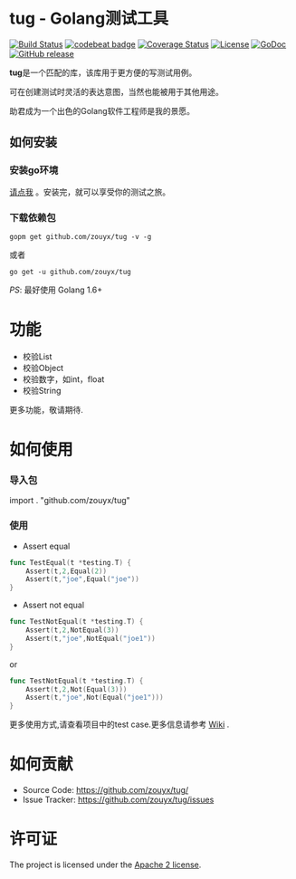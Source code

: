 tug - Golang测试工具
================

[![Build Status](https://travis-ci.org/zouyx/tug.svg?branch=master)](https://travis-ci.org/zouyx/tug)
[![codebeat badge](https://codebeat.co/badges/cd82fdce-9938-478b-96de-4b3b2e122df7)](https://codebeat.co/projects/github-com-zouyx-tug-master)
[![Coverage Status](https://coveralls.io/repos/github/zouyx/tug/badge.svg?branch=master)](https://coveralls.io/github/zouyx/tug?branch=master)
[![License](https://img.shields.io/badge/License-Apache%202.0-blue.svg)](https://opensource.org/licenses/Apache-2.0)
[![GoDoc](http://godoc.org/github.com/zouyx/tug?status.svg)](http://godoc.org/github.com/zouyx/tug)
[![GitHub release](https://img.shields.io/github/release/zouyx/tug.svg)](https://github.com/zouyx/tug/releases)

**tug**是一个匹配的库，该库用于更方便的写测试用例。

可在创建测试时灵活的表达意图，当然也能被用于其他用途。

助君成为一个出色的Golang软件工程师是我的景愿。

如何安装
------------

### 安装go环境

[请点我](http://golang.org/doc/install.html) 。安装完，就可以享受你的测试之旅。

### 下载依赖包

``` shell
gopm get github.com/zouyx/tug -v -g
```

或者

``` shell
go get -u github.com/zouyx/tug
```


*PS*: 最好使用 Golang 1.6+

# 功能
* 校验List
* 校验Object
* 校验数字，如int，float
* 校验String

更多功能，敬请期待.

# 如何使用

### 导入包

import . "github.com/zouyx/tug"

### 使用

- Assert equal

``` go
func TestEqual(t *testing.T) {
	Assert(t,2,Equal(2))
	Assert(t,"joe",Equal("joe"))
}
```

- Assert not equal

``` go
func TestNotEqual(t *testing.T) {
	Assert(t,2,NotEqual(3))
	Assert(t,"joe",NotEqual("joe1"))
}
```

or 

``` go
func TestNotEqual(t *testing.T) {
	Assert(t,2,Not(Equal(3)))
	Assert(t,"joe",Not(Equal("joe1")))
}
```

更多使用方式,请查看项目中的test case.更多信息请参考 [Wiki](https://github.com/zouyx/tug/wiki) .

# 如何贡献
  * Source Code: https://github.com/zouyx/tug/
  * Issue Tracker: https://github.com/zouyx/tug/issues
  
# 许可证
The project is licensed under the [Apache 2 license](https://github.com/zouyx/tug/blob/master/LICENSE).

